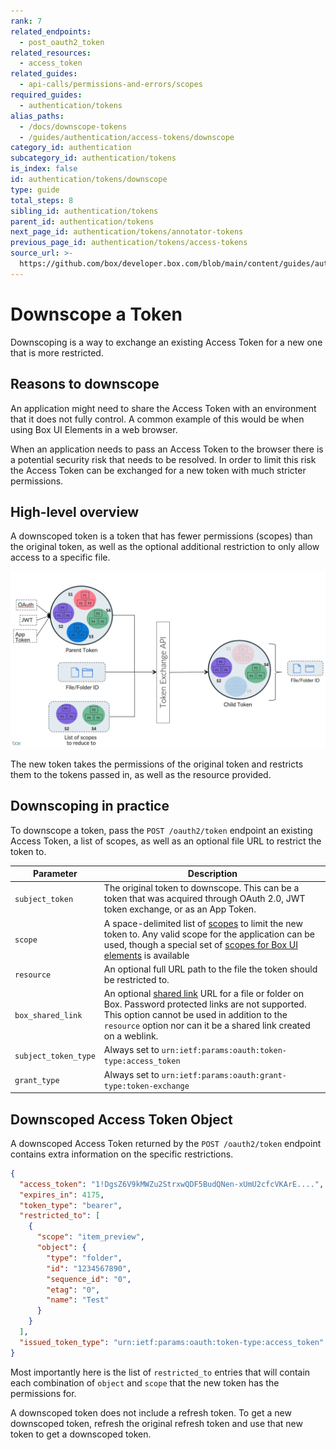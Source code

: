 ```yaml
---
rank: 7
related_endpoints:
  - post_oauth2_token
related_resources:
  - access_token
related_guides:
  - api-calls/permissions-and-errors/scopes
required_guides:
  - authentication/tokens
alias_paths:
  - /docs/downscope-tokens
  - /guides/authentication/access-tokens/downscope
category_id: authentication
subcategory_id: authentication/tokens
is_index: false
id: authentication/tokens/downscope
type: guide
total_steps: 8
sibling_id: authentication/tokens
parent_id: authentication/tokens
next_page_id: authentication/tokens/annotator-tokens
previous_page_id: authentication/tokens/access-tokens
source_url: >-
  https://github.com/box/developer.box.com/blob/main/content/guides/authentication/tokens/downscope.md
---
```

# Downscope a Token

Downscoping is a way to exchange an existing Access Token for a new one that is
more restricted.

## Reasons to downscope

An application might need to share the Access Token with an
environment that it does not fully control. A common example of this would be
when using Box UI Elements in a web browser.

When an application needs to pass an Access Token to the browser there is a
potential security risk that needs to be resolved. In order to limit this risk the
Access Token can be exchanged for a new token with much stricter permissions.

## High-level overview

A downscoped token is a token that has fewer permissions (scopes) than the
original token, as well as the optional additional restriction to only allow
access to a specific file.

<ImageFrame border>

![Downscoping overview](./downscope.png)

</ImageFrame>

The new token takes the permissions of the original token and restricts them
to the tokens passed in, as well as the resource provided.

## Downscoping in practice

To downscope a token, pass the `POST /oauth2/token` endpoint an existing Access
Token, a list of scopes, as well as an optional file URL to restrict the token to.

<Samples id="post_oauth2_token" variant="downscope_token" >

</Samples>

<!-- markdownlint-disable line-length -->

| Parameter            | Description                                                                                                                                                                                                                                |
| -------------------- | ------------------------------------------------------------------------------------------------------------------------------------------------------------------------------------------------------------------------------------------ |
| `subject_token`      | The original token to downscope. This can be a token that was acquired through OAuth 2.0, JWT token exchange, or as an App Token.                                                                                                          |
| `scope`              | A space-delimited list of [scopes][scopes] to limit the new token to. Any valid scope for the application can be used, though a special set of [scopes for Box UI elements][scopes_down] is available                                      |
| `resource`           | An optional full URL path to the file the token should be restricted to.                                                                                                                                                                   |
| `box_shared_link`    | An optional [shared link](g://shared-links) URL for a file or folder on Box. Password protected links are not supported. This option cannot be used in addition to the `resource` option nor can it be a shared link created on a weblink. |
| `subject_token_type` | Always set to `urn:ietf:params:oauth:token-type:access_token`                                                                                                                                                                              |
| `grant_type`         | Always set to `urn:ietf:params:oauth:grant-type:token-exchange`                                                                                                                                                                            |

<!-- markdownlint-enable line-length -->

## Downscoped Access Token Object

A downscoped Access Token returned by the `POST /oauth2/token` endpoint contains
extra information on the specific restrictions.

```json
{
  "access_token": "1!DgsZ6V9kMWZu2StrxwQDF5BudQNen-xUmU2cfcVKArE....",
  "expires_in": 4175,
  "token_type": "bearer",
  "restricted_to": [
    {
      "scope": "item_preview",
      "object": {
        "type": "folder",
        "id": "1234567890",
        "sequence_id": "0",
        "etag": "0",
        "name": "Test"
      }
    }
  ],
  "issued_token_type": "urn:ietf:params:oauth:token-type:access_token"
}
```

Most importantly here is the list of `restricted_to` entries that will contain
each combination of `object` and `scope` that the new token has the permissions for.

<Message warning>

A downscoped token does not include a refresh token. To get a new downscoped
token, refresh the original refresh token and use that new token to get a
downscoped token.

</Message>

[scopes]: guide://api-calls/permissions-and-errors/scopes
[scopes_down]: guide://api-calls/permissions-and-errors/scopes/#scopes-for-downscoping